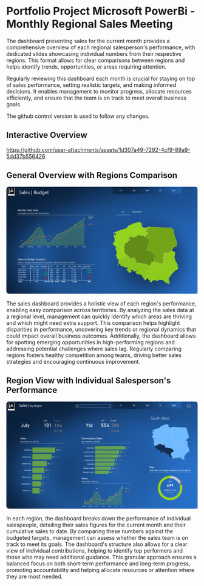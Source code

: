 # Portfolio Project Microsoft PowerBi - Monthly Regional Sales Meeting

The dashboard presenting sales for the current month provides a comprehensive overview of each regional salesperson's performance, with dedicated slides showcasing individual numbers from their respective regions. This format allows for clear comparisons between regions and helps identify trends, opportunities, or areas requiring attention.

Regularly reviewing this dashboard each month is crucial for staying on top of sales performance, setting realistic targets, and making informed decisions. It enables management to monitor progress, allocate resources efficiently, and ensure that the team is on track to meet overall business goals.

The github control version is used to follow any changes.

## Interactive Overview

https://github.com/user-attachments/assets/1d307a49-7292-4cf9-89a9-5dd37b556426

## General Overview with Regions Comparison

![alt text](https://github.com/pawelkulakowski/powerbi_portfolio_project_five/blob/master/project_01.JPG?raw=true)

The sales dashboard provides a holistic view of each region's performance, enabling easy comparison across territories. By analyzing the sales data at a regional level, management can quickly identify which areas are thriving and which might need extra support. This comparison helps highlight disparities in performance, uncovering key trends or regional dynamics that could impact overall business outcomes. Additionally, the dashboard allows for spotting emerging opportunities in high-performing regions and addressing potential challenges where sales lag. Regularly comparing regions fosters healthy competition among teams, driving better sales strategies and encouraging continuous improvement.

## Region View with Individual Salesperson's Performance

![alt text](https://github.com/pawelkulakowski/powerbi_portfolio_project_five/blob/master/project_02.JPG?raw=true)

In each region, the dashboard breaks down the performance of individual salespeople, detailing their sales figures for the current month and their cumulative sales to date. By comparing these numbers against the budgeted targets, management can assess whether the sales team is on track to meet its goals. The dashboard's structure also allows for a clear view of individual contributions, helping to identify top performers and those who may need additional guidance. This granular approach ensures a balanced focus on both short-term performance and long-term progress, promoting accountability and helping allocate resources or attention where they are most needed.